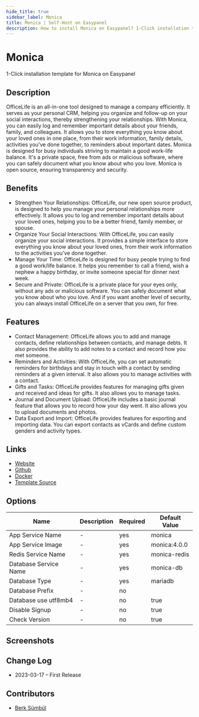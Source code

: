```yaml
---
hide_title: true
sidebar_label: Monica
title: Monica | Self-Host on Easypanel
description: How to install Monica on Easypanel? 1-Click installation template for Monica on Easypanel
---
```


<!-- generated -->

# Monica

1-Click installation template for Monica on Easypanel

## Description

OfficeLife is an all-in-one tool designed to manage a company efficiently. It serves as your personal CRM, helping you organize and follow-up on your social interactions, thereby strengthening your relationships. With Monica, you can easily log and remember important details about your friends, family, and colleagues. It allows you to store everything you know about your loved ones in one place, from their work information, family details, activities you&#39;ve done together, to reminders about important dates. Monica is designed for busy individuals striving to maintain a good work-life balance. It&#39;s a private space, free from ads or malicious software, where you can safely document what you know about who you love. Monica is open source, ensuring transparency and security.

## Benefits

- Strengthen Your Relationships: OfficeLife, our new open source product, is designed to help you manage your personal relationships more effectively. It allows you to log and remember important details about your loved ones, helping you to be a better friend, family member, or spouse.
- Organize Your Social Interactions: With OfficeLife, you can easily organize your social interactions. It provides a simple interface to store everything you know about your loved ones, from their work information to the activities you've done together.
- Manage Your Time: OfficeLife is designed for busy people trying to find a good work/life balance. It helps you remember to call a friend, wish a nephew a happy birthday, or invite someone special for dinner next week.
- Secure and Private: OfficeLife is a private place for your eyes only, without any ads or malicious software. You can safely document what you know about who you love. And if you want another level of security, you can always install OfficeLife on a server that you own, for free.

## Features

- Contact Management: OfficeLife allows you to add and manage contacts, define relationships between contacts, and manage debts. It also provides the ability to add notes to a contact and record how you met someone.
- Reminders and Activities: With OfficeLife, you can set automatic reminders for birthdays and stay in touch with a contact by sending reminders at a given interval. It also allows you to manage activities with a contact.
- Gifts and Tasks: OfficeLife provides features for managing gifts given and received and ideas for gifts. It also allows you to manage tasks.
- Journal and Document Upload: OfficeLife includes a basic journal feature that allows you to record how your day went. It also allows you to upload documents and photos.
- Data Export and Import: OfficeLife provides features for exporting and importing data. You can export contacts as vCards and define custom genders and activity types.

## Links

- [Website](https://monicahq.com)
- [Github](https://github.com/monicahq/monica)
- [Docker](https://hub.docker.com/_/monica)
- [Template Source](https://github.com/easypanel-io/templates/tree/main/templates/monica)

## Options

Name | Description | Required | Default Value
-|-|-|-
App Service Name | - | yes | monica
App Service Image | - | yes | monica:4.0.0
Redis Service Name | - | yes | monica-redis
Database Service Name | - | yes | monica-db
Database Type | - | yes | mariadb
Database Prefix | - | no | 
Database use utf8mb4 | - | no | true
Disable Signup | - | no | true
Check Version | - | no | true

## Screenshots


## Change Log

- 2023-03-17 – First Release

## Contributors

- [Berk Sümbül](https://berksmbl.com)
